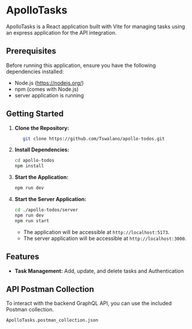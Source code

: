 # ApolloTasks

ApolloTasks is a React application built with Vite for managing tasks using an express application for the API integration.

## Prerequisites

Before running this application, ensure you have the following dependencies installed:

- Node.js (https://nodejs.org/)
- npm (comes with Node.js)
- server application is running

## Getting Started

1. **Clone the Repository:**

   ```bash
      git clone https://github.com/Tswalano/apollo-todos.git
   ```

2. **Install Dependencies:**

   ```bash
   cd apollo-todos
   npm install
   ```

3. **Start the Application:**

   ```bash
   npm run dev
   ```

4. **Start the Server Application:**

   ```bash
   cd ./apollo-todos/server
   npm run dev
   npm run start
   ```

   - The application will be accessible at `http://localhost:5173`.
   - The server application will be accessible at `http://localhost:3000`.

## Features

- **Task Management:** Add, update, and delete tasks and Authentication

## API Postman Collection

To interact with the backend GraphQL API, you can use the included Postman collection.

`ApolloTasks.postman_collection.json`
